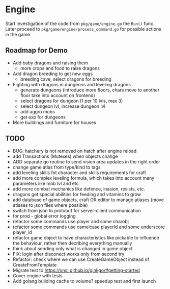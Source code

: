 # Engine

Start investigation of the code from `pkg/game/engine.go` the `Run()` func.
Later proceed to `pkg/game/engine/process_command.go` for possible actions in the game.

## Roadmap for Demo
- Add baby dragons and raising them
  - more crops and food to raise dragons
- Add dragon breeding to get new eggs
  - breeding cave, select dragons for breeding
- Fighting with dragons in dungeons and leveling dragons
  - generate dungeons (introduce more floors, chars move to another floor take into account on frontend)
  - select dragons for dungeon (1 per 10 lvls, max 3)
  - select dungeon lvl, increase dungeon lvl
  - add aggro mobs
  - get exp for dungeons
- More buildings and furniture for houses

## TODO
- BUG: hatchery is not removed on hatch after engine reload
- add Transactions (Mutexes) when objects cnahge
- ADD separate go routine to send vision area updates in the right order
- change game atlas from type/kind to tags
- add leveling skills fot character and skills requirements for craft
- add more complex leveling formula, which takes into account many parameters like mob lvl and etc
- add more combat mechanics like defence, inasion, resists, etc.
- dragons get special abilities for feeding and vitamins to grow
- add database of game objects, craft OR editor to manage atlases (move atlases to json files where possible)
- switch from json to protobuf for server-client communication
- for prod - global error logging
- refactor some commands use player and some charobj
- refactor some commands use camelcase playerId and some underscore player_id
- refactor game object to have characteristics like pickable to influence the behaviour, rather then decribing everything manually
- think about sending only what is changed in game object
- FIX: login after disconect works only from second try
- Refactor: check where we can use CreateGameObject instead of CreateFromTemplate
- Migrate test to https://onsi.github.io/ginkgo/#getting-started
- Cover engine with tests
- Add golang building cache to volume? speedup test and first launch